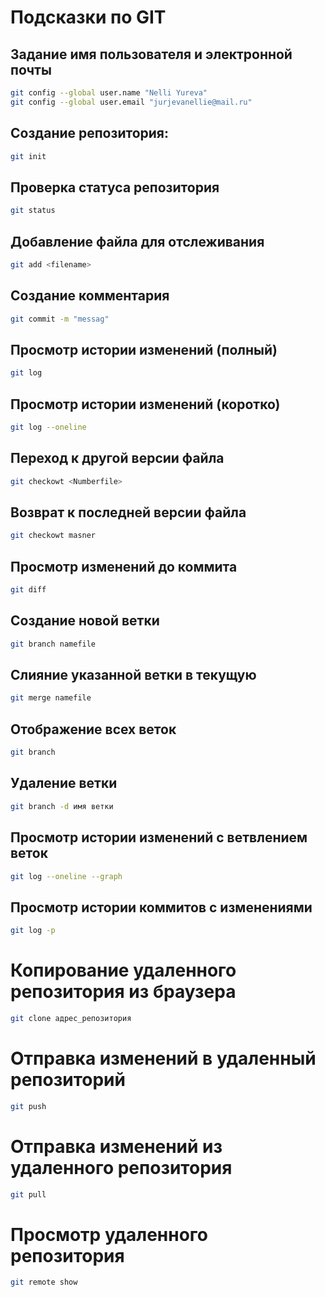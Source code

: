 # Подсказки по GIT

## Задание имя пользователя и электронной почты
```sh
git config --global user.name "Nelli Yureva"
git config --global user.email "jurjevanellie@mail.ru"
```
## Создание репозитория:
```sh
git init
```
## Проверка статуса репозитория
```sh
git status
```
## Добавление файла для отслеживания
```sh
git add <filename>
```
## Создание комментария
```sh
git commit -m "messag"
```
## Просмотр истории изменений (полный)
```sh
git log
```
## Просмотр истории изменений (коротко)
```sh
git log --oneline
```
## Переход к другой версии файла
```sh
git checkowt <Numberfile>
```
## Возврат к последней версии файла
```sh
git checkowt masner
```
## Просмотр изменений до коммита
```sh
git diff
```
## Создание новой ветки
```sh 
git branch namefile
```
## Слияние указанной ветки в текущую
```sh
git merge namefile
```
## Отображение всех веток
```sh
git branch
```
## Удаление ветки
```sh
git branch -d имя ветки
```
## Просмотр истории изменений с ветвлением веток
```sh
git log --oneline --graph
```
## Просмотр истории коммитов с изменениями
```sh
git log -p
```
# Копирование удаленного репозитория из браузера 
```sh
git clone адрес_репозитория
```
# Отправка изменений в удаленный репозиторий
```sh
git push
```
# Отправка изменений из удаленного репозитория
```sh
git pull
```
# Просмотр удаленного репозитория
```sh
git remote show
```
